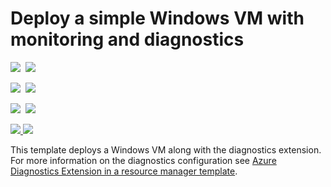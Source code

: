 # Deploy a simple Windows VM with monitoring and diagnostics

<IMG SRC="https://azbotstorage.blob.core.windows.net/badges/201-vm-monitoring-diagnostics-extension/PublicLastTestDate.svg" />&nbsp;
<IMG SRC="https://azbotstorage.blob.core.windows.net/badges/201-vm-monitoring-diagnostics-extension/PublicDeployment.svg" />&nbsp;

<IMG SRC="https://azbotstorage.blob.core.windows.net/badges/201-vm-monitoring-diagnostics-extension/FairfaxLastTestDate.svg" />&nbsp;
<IMG SRC="https://azbotstorage.blob.core.windows.net/badges/201-vm-monitoring-diagnostics-extension/FairfaxDeployment.svg" />&nbsp;

<IMG SRC="https://azbotstorage.blob.core.windows.net/badges/201-vm-monitoring-diagnostics-extension/BestPracticeResult.svg" />&nbsp;
<IMG SRC="https://azbotstorage.blob.core.windows.net/badges/201-vm-monitoring-diagnostics-extension/CredScanResult.svg" />&nbsp;

<a href="https://portal.azure.com/#create/Microsoft.Template/uri/https%3A%2F%2Fraw.githubusercontent.com%2FAzure%2Fazure-quickstart-templates%2Fmaster%2F201-vm-monitoring-diagnostics-extension%2Fazuredeploy.json" target="_blank">
    <img src="http://azuredeploy.net/deploybutton.png"/>
</a>
<a href="http://armviz.io/#/?load=https%3A%2F%2Fraw.githubusercontent.com%2FAzure%2Fazure-quickstart-templates%2Fmaster%2F201-vm-monitoring-diagnostics-extension%2Fazuredeploy.json" target="_blank">
  <img src="http://armviz.io/visualizebutton.png"/>
</a>

This template deploys a Windows VM along with the diagnostics extension. For more information on the diagnostics configuration see [Azure Diagnostics Extension in a resource manager template](http://azure.microsoft.com/documentation/articles/virtual-machines-extensions-diagnostics-windows-template).
